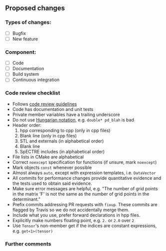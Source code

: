 ## Proposed changes

<!--
At a high level, describe what this PR does.
-->

### Types of changes:

- [ ] Bugfix
- [ ] New feature

### Component:

- [ ] Code
- [ ] Documentation
- [ ] Build system
- [ ] Continuous integration

### Code review checklist

- Follows [code review guidelines](https://sxs-collaboration.github.io/spectre/code_review_guide.html)
- Code has documentation and unit tests
- Private member variables have a trailing underscore
- Do not use [Hungarian notation](https://en.wikipedia.org/wiki/Hungarian_notation), e.g. `double* pd_blah` is bad
- Header order:
  1. hpp corresponding to cpp (only in cpp files)
  2. Blank line (only in cpp files)
  3. STL and externals (in alphabetical order)
  4. Blank line
  5. SpECTRE includes (in alphabetical order)
- File lists in CMake are alphabetical
- Correct `noexcept` specification for functions (if unsure, mark `noexcept`)
- Mark objects `const` whenever possible
- Almost always `auto`, except with expression templates, i.e. `DataVector`
- All commits for performance changes provide quantitative evidence and the tests used to obtain said evidence.
- Make sure error messages are helpful, e.g. "The number of grid points in the matrix 'F' is not the same as the number of grid points in the determinant."
- Prefix commits addressing PR requests with `fixup`. These commits are flagged
  by Travis so we do not accidentally merge them.
- Include what you use, prefer forward declarations in hpp files.
- Explicitly make numbers floating point, e.g. `2.` or `2.0` over `2`
- Use `Tensor`'s non-member get if the indices are constant expressions, e.g.
  `get<1>(tensor)`

### Further comments

<!--
If this is a relatively large or complex change, kick off the discussion by explaining why you chose the solution you did and what alternatives you considered, etc...
-->
